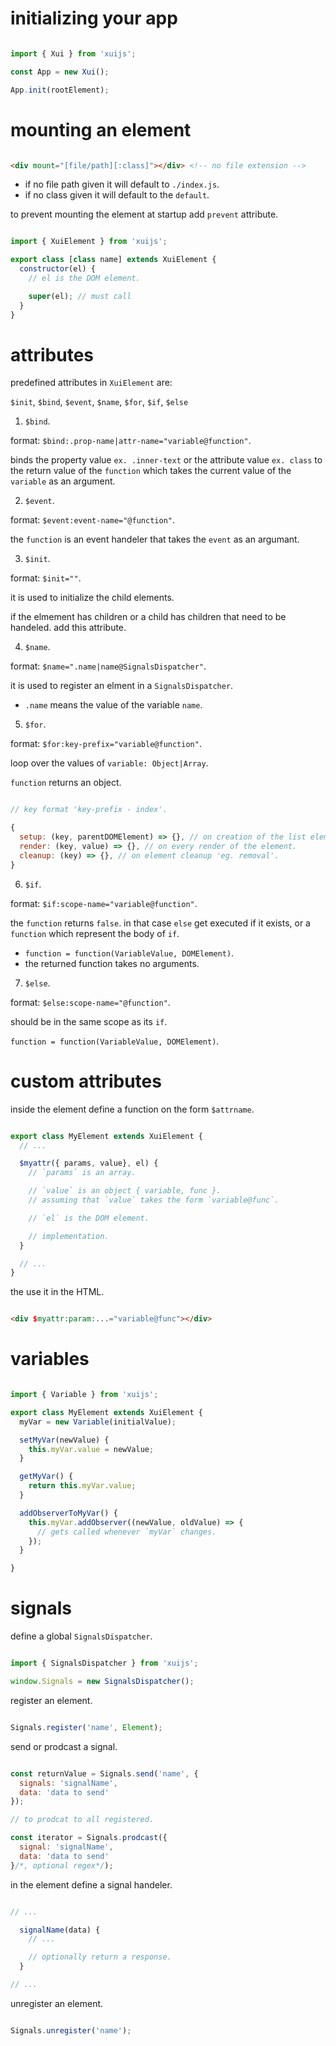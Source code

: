 # initializing your app

```js

import { Xui } from 'xuijs';

const App = new Xui();

App.init(rootElement);

```

# mounting an element

```html

<div mount="[file/path][:class]"></div> <!-- no file extension -->

```

- if no file path given it will default to `./index.js`.
- if no class given it will default to the `default`.

to prevent mounting the element at startup add `prevent` attribute.

```js

import { XuiElement } from 'xuijs';

export class [class name] extends XuiElement {
  constructor(el) {
    // el is the DOM element.

    super(el); // must call
  }
}

```

# attributes

predefined attributes in `XuiElement` are:

`$init`, `$bind`, `$event`, `$name`, `$for`, `$if`, `$else`

1. `$bind`.

format: `$bind:.prop-name|attr-name="variable@function"`.

binds the property value `ex. .inner-text` or the attribute value `ex. class` to the return value of the `function` which takes the current value of the `variable` as an argument.

2. `$event`.

format: `$event:event-name="@function"`.

the `function` is an event handeler that takes the `event` as an argumant.

3. `$init`.

format: `$init=""`.

it is used to initialize the child elements.

if the elmement has children or a child has children that need to be handeled.
add this attribute.

4. `$name`.

format: `$name=".name|name@SignalsDispatcher"`.

it is used to register an elment in a `SignalsDispatcher`.

- `.name` means the value of the variable `name`.

5. `$for`.

format: `$for:key-prefix="variable@function"`.

loop over the values of `variable: Object|Array`.

`function` returns an object.

```js

// key format 'key-prefix - index'.

{
  setup: (key, parentDOMElement) => {}, // on creation of the list element.
  render: (key, value) => {}, // on every render of the element.
  cleanup: (key) => {}, // on element cleanup 'eg. removal'.
}

```

6. `$if`.

format: `$if:scope-name="variable@function"`.

the `function` returns `false`. in that case `else` get executed if it exists,
or a `function` which represent the body of `if`.

- `function = function(VariableValue, DOMElement)`.
- the returned function takes no arguments.

7. `$else`.

format: `$else:scope-name="@function"`.

should be in the same scope as its `if`.

`function = function(VariableValue, DOMElement)`.

# custom attributes

inside the element define a function on the form `$attrname`.

```js

export class MyElement extends XuiElement {
  // ...

  $myattr({ params, value}, el) {
    // `params` is an array.

    // `value` is an object { variable, func }.
    // assuming that `value` takes the form `variable@func`.

    // `el` is the DOM element.

    // implementation.
  }

  // ...
}

```

the use it in the HTML.

```html

<div $myattr:param:...="variable@func"></div>

```

# variables

```js

import { Variable } from 'xuijs';

export class MyElement extends XuiElement {
  myVar = new Variable(initialValue);

  setMyVar(newValue) {
    this.myVar.value = newValue;
  }

  getMyVar() {
    return this.myVar.value;
  }

  addObserverToMyVar() {
    this.myVar.addObserver((newValue, oldValue) => {
      // gets called whenever `myVar` changes.
    });
  }

}

```

# signals

define a global `SignalsDispatcher`.

```js

import { SignalsDispatcher } from 'xuijs';

window.Signals = new SignalsDispatcher();

```

register an element.

```js

Signals.register('name', Element);

```

send or prodcast a signal.

```js

const returnValue = Signals.send('name', {
  signals: 'signalName',
  data: 'data to send'
});

// to prodcat to all registered.

const iterator = Signals.prodcast({
  signal: 'signalName',
  data: 'data to send'
}/*, optional regex*/);

```

in the element define a signal handeler.

```js

// ...

  signalName(data) {
    // ...

    // optionally return a response.
  }

// ...

```

unregister an element.

```js

Signals.unregister('name');

```
